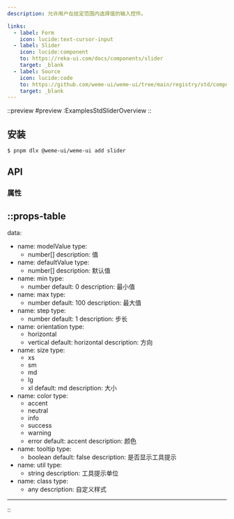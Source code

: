 ```yaml
---
description: 允许用户在给定范围内选择值的输入控件。

links:
  - label: Form
    icon: lucide:text-cursor-input
  - label: Slider
    icon: lucide:component
    to: https://reka-ui.com/docs/components/slider
    target: _blank
  - label: Source
    icon: lucide:code
    to: https://github.com/weme-ui/weme-ui/tree/main/registry/std/components/slider
    target: _blank
---
```


::preview
#preview
:ExamplesStdSliderOverview
::

## 安装

```shell [Terminal]
$ pnpm dlx @weme-ui/weme-ui add slider
```

## API

### 属性

::props-table
---
data:
  - name: modelValue
    type:
      - number[]
    description: 值
  - name: defaultValue
    type:
      - number[]
    description: 默认值
  - name: min
    type:
      - number
    default: 0
    description: 最小值
  - name: max
    type:
      - number
    default: 100
    description: 最大值
  - name: step
    type:
      - number
    default: 1
    description: 步长
  - name: orientation
    type:
      - horizontal
      - vertical
    default: horizontal
    description: 方向
  - name: size
    type:
      - xs
      - sm
      - md
      - lg
      - xl
    default: md
    description: 大小
  - name: color
    type:
      - accent
      - neutral
      - info
      - success
      - warning
      - error
    default: accent
    description: 颜色
  - name: tooltip
    type:
      - boolean
    default: false
    description: 是否显示工具提示
  - name: util
    type:
      - string
    description: 工具提示单位
  - name: class
    type:
      - any
    description: 自定义样式
---
::
